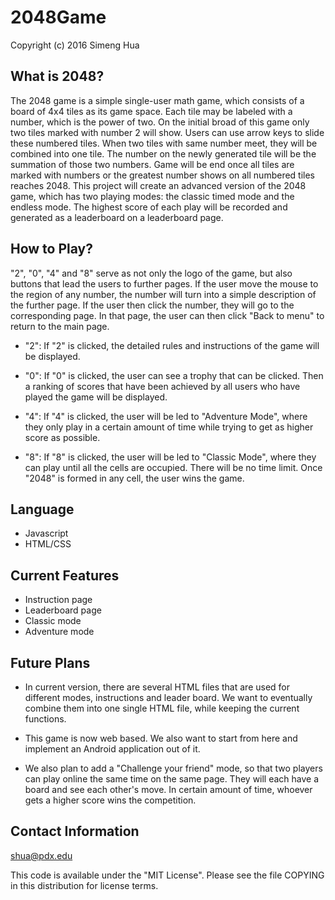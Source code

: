 # 2048Game
Copyright (c) 2016 Simeng Hua    


What is 2048?  
-   
The 2048 game is a simple single-user math game, which consists of a board of 4x4 tiles as its
game space. Each tile may be labeled with a number, which is the power of two. On the initial broad of this game only two tiles marked with number 2 will show. Users can use arrow keys to slide these numbered tiles. When two tiles with same number meet, they will be combined into one tile. The number on the newly generated tile will be the summation of those two numbers. Game will be end once all tiles are marked with numbers or the greatest number shows on all numbered tiles reaches 2048. This project will create an advanced version of the 2048 game, which has two playing modes: the classic timed mode and the endless mode. The highest score of each play will be recorded and generated as a leaderboard on a leaderboard page.

How to Play?  
-    
"2", "0", "4" and "8" serve as not only the logo of the game, but also buttons that lead the users to further pages. If the user move the mouse to the region of any number, the number will turn into a simple description of the further page. If the user then click the number, they will go to the corresponding page. In that page, the user can then click "Back to menu" to return to the main page.

- "2":  If "2" is clicked, the detailed rules and instructions of the game will be displayed.   

- "0":  If "0" is clicked, the user can see a trophy that can be clicked. Then a ranking of scores that have been achieved by all users who have played the game will be displayed.    

- "4": If "4" is clicked, the user will be led to "Adventure Mode", where they only play in a certain amount of time while trying to get as higher score as possible.     

- "8": If "8" is clicked, the user will be led to  "Classic Mode", where they can play until all the cells are occupied. There will be no time limit. Once "2048" is formed in any cell, the user wins the game. 
   
   
Language  
-     
- Javascript    
- HTML/CSS

Current Features    
-    
- Instruction page
- Leaderboard page  
- Classic mode
- Adventure mode   
 

Future Plans   
-    
- In current version, there are several HTML files that are used for different modes, instructions and leader board. We want to eventually combine them into one single HTML file, while keeping the current functions.

- This game is now web based. We also want to start from here and implement an Android application out of it.

- We also plan to add a "Challenge your friend" mode, so that two players can play online the same time on the same page. They will each have a board and see each other's move. In certain amount of time, whoever gets a higher score wins the competition. 
    

Contact Information    
-
shua@pdx.edu

This code is available under the "MIT License". Please see the file COPYING in this distribution for license terms.
